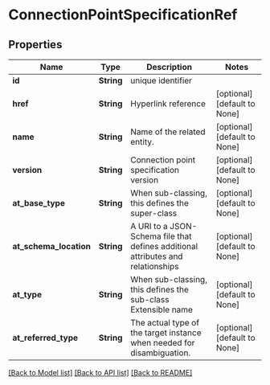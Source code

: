 # ConnectionPointSpecificationRef

## Properties
Name | Type | Description | Notes
------------ | ------------- | ------------- | -------------
**id** | **String** | unique identifier | 
**href** | **String** | Hyperlink reference | [optional] [default to None]
**name** | **String** | Name of the related entity. | [optional] [default to None]
**version** | **String** | Connection point specification version | [optional] [default to None]
**at_base_type** | **String** | When sub-classing, this defines the super-class | [optional] [default to None]
**at_schema_location** | **String** | A URI to a JSON-Schema file that defines additional attributes and relationships | [optional] [default to None]
**at_type** | **String** | When sub-classing, this defines the sub-class Extensible name | [optional] [default to None]
**at_referred_type** | **String** | The actual type of the target instance when needed for disambiguation. | [optional] [default to None]

[[Back to Model list]](../README.md#documentation-for-models) [[Back to API list]](../README.md#documentation-for-api-endpoints) [[Back to README]](../README.md)



